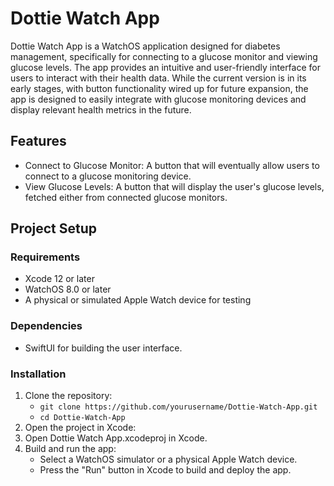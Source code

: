 # Dottie Watch App

Dottie Watch App is a WatchOS application designed for diabetes management, specifically for connecting to a glucose monitor and viewing glucose levels. The app provides an intuitive and user-friendly interface for users to interact with their health data. While the current version is in its early stages, with button functionality wired up for future expansion, the app is designed to easily integrate with glucose monitoring devices and display relevant health metrics in the future.

## Features

- Connect to Glucose Monitor: A button that will eventually allow users to connect to a glucose monitoring device.
- View Glucose Levels: A button that will display the user's glucose levels, fetched either from connected glucose monitors.

## Project Setup

### Requirements
- Xcode 12 or later
- WatchOS 8.0 or later
- A physical or simulated Apple Watch device for testing

### Dependencies
- SwiftUI for building the user interface.

### Installation
1. Clone the repository:
   - `git clone https://github.com/yourusername/Dottie-Watch-App.git`
   - `cd Dottie-Watch-App`
2. Open the project in Xcode:
3. Open Dottie Watch App.xcodeproj in Xcode.
4. Build and run the app:
   - Select a WatchOS simulator or a physical Apple Watch device.
   - Press the "Run" button in Xcode to build and deploy the app.
